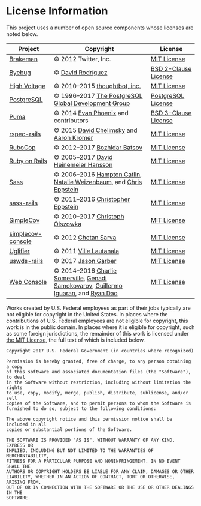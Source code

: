 # License Information

This project uses a number of open source components whose licenses are noted below.

| Project | Copyright | License |
|---------|-----------|---------|
| [Brakeman](https://github.com/presidentbeef/brakeman) | © 2012 Twitter, Inc. | [MIT License](https://github.com/presidentbeef/brakeman/blob/master/MIT-LICENSE) |
| [Byebug](https://github.com/deivid-rodriguez/byebug) | © [David Rodríguez](https://github.com/deivid-rodriguez) | [BSD 2-Clause License](https://github.com/deivid-rodriguez/byebug/blob/master/LICENSE) |
| [High Voltage](https://github.com/thoughtbot/high_voltage) | © 2010–2015 [thoughtbot, inc.](https://thoughtbot.com) | [MIT License](https://github.com/thoughtbot/high_voltage/blob/master/MIT-LICENSE) |
| [PostgreSQL](https://github.com/postgres/postgres) | © 1996–2017 [The PostgreSQL Global Development Group](https://www.postgresql.org) | [PostgreSQL License](https://www.postgresql.org/about/licence/) |
| [Puma](https://github.com/puma/puma) | © 2014 [Evan Phoenix](https://github.com/evanphx) and contributors | [BSD 3-Clause License](https://github.com/puma/puma/blob/master/LICENSE) |
| [rspec-rails](https://github.com/rspec/rspec-rails) | © 2015 [David Chelimsky](http://blog.davidchelimsky.net) and [Aaron Kromer](http://aaronkromer.com) | [MIT License](https://github.com/rspec/rspec-rails/blob/master/LICENSE.md) |
| [RuboCop](https://github.com/bbatsov/rubocop) | © 2012–2017 [Bozhidar Batsov](https://github.com/bbatsov) | [MIT License](https://github.com/bbatsov/rubocop/blob/master/LICENSE.txt) |
| [Ruby on Rails](https://github.com/rails/rails) | © 2005–2017 [David Heinemeier Hansson](https://github.com/dhh) | [MIT License](https://github.com/rails/rails/blob/master/MIT-LICENSE) |
| [Sass](https://github.com/sass/sass) | © 2006–2016 [Hampton Catlin](http://www.hamptoncatlin.com), [Natalie Weizenbaum](https://github.com/nex3), and [Chris Eppstein](http://chriseppstein.github.io) | [MIT License](https://github.com/sass/sass/blob/stable/MIT-LICENSE) |
| [sass-rails](https://github.com/rails/sass-rails) | © 2011–2016 [Christopher Eppstein](http://chriseppstein.github.io) | [MIT License](https://github.com/rails/sass-rails/blob/master/MIT-LICENSE) |
| [SimpleCov](https://github.com/colszowka/simplecov) | © 2010–2017 [Christoph Olszowka](https://github.com/colszowka) | [MIT License](https://github.com/colszowka/simplecov/blob/master/MIT-LICENSE) |
| [simplecov-console](https://github.com/chetan/simplecov-console) | © 2012 [Chetan Sarva](http://www.chetanislazy.com/blog/) | [MIT License](https://github.com/chetan/simplecov-console/blob/master/LICENSE.txt) |
| [Uglifier](https://github.com/lautis/uglifier) | © 2011 [Ville Lautanala](https://github.com/lautis) | [MIT License](https://github.com/lautis/uglifier/blob/master/LICENSE.txt) |
| [uswds-rails](https://github.com/jgarber623/uswds-rails) | © 2017 [Jason Garber](https://github.com/jgarber623) | [MIT License](https://github.com/jgarber623/uswds-rails/blob/master/LICENSE.md) |
| [Web Console](https://github.com/rails/web-console) | © 2014–2016 [Charlie Somerville](https://github.com/charliesome), [Genadi Samokovarov](https://github.com/gsamokovarov), [Guillermo Iguaran](https://github.com/guilleiguaran), and [Ryan Dao](https://github.com/ryandao) | [MIT License](https://github.com/rails/web-console/blob/master/MIT-LICENSE) |

Works created by U.S. Federal employees as part of their jobs typically are not eligible for copyright in the United States. In places where the contributions of U.S. Federal employees are not eligible for copyright, this work is in the public domain. In places where it is eligible for copyright, such as some foreign jurisdictions, the remainder of this work is licensed under [the MIT License](https://opensource.org/licenses/MIT), the full text of which is included below.

```
Copyright 2017 U.S. Federal Government (in countries where recognized)

Permission is hereby granted, free of charge, to any person obtaining a copy
of this software and associated documentation files (the "Software"), to deal
in the Software without restriction, including without limitation the rights
to use, copy, modify, merge, publish, distribute, sublicense, and/or sell
copies of the Software, and to permit persons to whom the Software is
furnished to do so, subject to the following conditions:

The above copyright notice and this permission notice shall be included in all
copies or substantial portions of the Software.

THE SOFTWARE IS PROVIDED "AS IS", WITHOUT WARRANTY OF ANY KIND, EXPRESS OR
IMPLIED, INCLUDING BUT NOT LIMITED TO THE WARRANTIES OF MERCHANTABILITY,
FITNESS FOR A PARTICULAR PURPOSE AND NONINFRINGEMENT. IN NO EVENT SHALL THE
AUTHORS OR COPYRIGHT HOLDERS BE LIABLE FOR ANY CLAIM, DAMAGES OR OTHER
LIABILITY, WHETHER IN AN ACTION OF CONTRACT, TORT OR OTHERWISE, ARISING FROM,
OUT OF OR IN CONNECTION WITH THE SOFTWARE OR THE USE OR OTHER DEALINGS IN THE
SOFTWARE.
```

